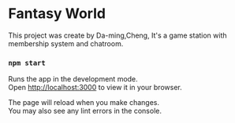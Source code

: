 # Fantasy World

This project was create by Da-ming,Cheng,
It's a game station with membership system and chatroom.

### `npm start`

Runs the app in the development mode.\
Open [http://localhost:3000](http://localhost:3000) to view it in your browser.

The page will reload when you make changes.\
You may also see any lint errors in the console.

